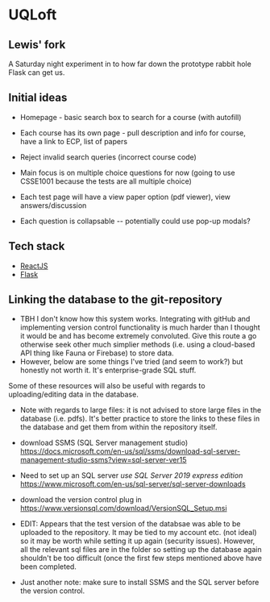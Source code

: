 # UQLoft

## Lewis' fork
A Saturday night experiment in to how far down the prototype rabbit hole Flask can get us. 

## Initial ideas
- Homepage - basic search box to search for a course (with autofill)
- Each course has its own page - pull description and info for course, have a link to ECP, list of papers
- Reject invalid search queries (incorrect course code)
- Main focus is on multiple choice questions for now (going to use CSSE1001 because the tests are all multiple choice)

- Each test page will have a view paper option (pdf viewer), view answers/discussion
- Each question is collapsable -- potentially could use pop-up modals?

## Tech stack
- [ReactJS](https://reactjs.org/)
- [Flask](https://flask.palletsprojects.com/en/2.0.x/)

## Linking the database to the git-repository
- TBH I don't know how this system works. Integrating with gitHub and implementing version control functionality is much harder than I thought it would be and has become extremely convoluted. Give this route a go otherwise seek other much simplier methods (i.e. using a cloud-based API thing like Fauna or Firebase) to store data.
- However, below are some things I've tried (and seem to work?) but honestly not worth it. It's enterprise-grade SQL stuff. 

Some of these resources will also be useful with regards to uploading/editing data in the database. 
- Note with regards to large files: it is not advised to store large files in the database (i.e. pdfs). It's better practice to store the links to these files in the database and get them from within the repository itself. 
- download SSMS (SQL Server management studio) https://docs.microsoft.com/en-us/sql/ssms/download-sql-server-management-studio-ssms?view=sql-server-ver15
- Need to set up an SQL server *use SQL Server 2019 express edition* https://www.microsoft.com/en-us/sql-server/sql-server-downloads 
- download the version control plug in https://www.versionsql.com/download/VersionSQL_Setup.msi

- EDIT: Appears that the test version of the databsae was able to be uploaded to the repository. It may be tied to my account etc. (not ideal) so it may be worth while setting it up again (security issues). However, all the relevant sql files are in the folder so setting up the database again shouldn't be too difficult (once the first few steps mentioned above have been completed.
- Just another note: make sure to install SSMS and the SQL server before the version control. 
